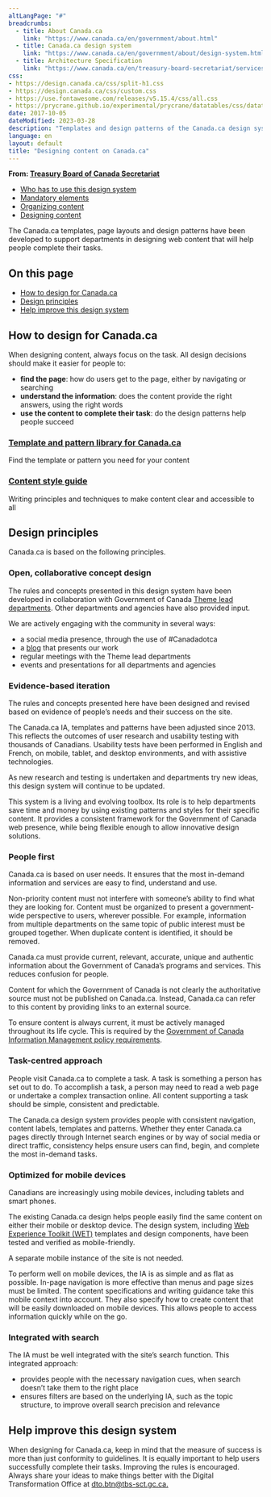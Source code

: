 ```yaml
---
altLangPage: "#"
breadcrumbs:
  - title: About Canada.ca
    link: "https://www.canada.ca/en/government/about.html"
  - title: Canada.ca design system
    link: "https://www.canada.ca/en/government/about/design-system.html"
  - title: Architecture Specification
    link: "https://www.canada.ca/en/treasury-board-secretariat/services/government-communications/canada-content-information-architecture-specification.html"
css:
- https://design.canada.ca/css/split-h1.css
- https://design.canada.ca/css/custom.css
- https://use.fontawesome.com/releases/v5.15.4/css/all.css
- https://prycrane.github.io/experimental/prycrane/datatables/css/datatables-fun.css
date: 2017-10-05
dateModified: 2023-03-28
description: "Templates and design patterns of the Canada.ca design system."
language: en
layout: default
title: "Designing content on Canada.ca"
---
```

<p class="gc-byline"><strong>From: <a href="/en/treasury-board-secretariat.html">Treasury Board of Canada Secretariat</a></strong></p>
<div>
  <div class="mrgn-tp-md mrgn-bttm-sm brdr-bttm">
    <div class="row  mrgn-bttm-sm">
      <ul class="toc lst-spcd col-md-12">
        <li class="col-md-4"><a href="usage-canadaca-design.html" class="list-group-item">Who has to use this design system</a> </li>
        <li class="col-md-4"><a href="mandatory-elements.html" class="list-group-item">Mandatory elements</a> </li>
        <li class="col-md-4"><a href="organizing-content.html" class="list-group-item">Organizing content</a> </li>
        <li class="col-md-4"><a href="templates.html" class="list-group-item cust-active active">Designing content</a> </li>
      </ul>
    </div>
  </div>
  <section>
    <p>The Canada.ca templates, page layouts and design patterns have been developed to support departments in designing web content that will help people complete their tasks.</p>
    <h2>On this page</h2>
    <ul>
      <li><a href="#how">How to design for Canada.ca</a></li>
      <li><a href="#principles">Design principles</a></li>
      <li><a href="#help">Help improve this design system</a> </li>
    </ul>
    <h2 id="how">How to design for Canada.ca</h2>
    <p>When designing content, always focus on the task. All design decisions should make it easier for people to:</p>
    <ul>
      <li><strong>find the page</strong>: how do users get to the page, either by navigating or searching</li>
      <li><strong>understand the information</strong>: does the content provide the right answers, using the right words</li>
      <li><strong>use the content to complete their task</strong>: do the design patterns help people succeed</li>
    </ul>
    <div class="row">
      <section class="wb-eqht gc-drmt">
        <div class="col-md-4">
          <section>
            <h3 class="h5"><a href="/en/government/about/design-system/pattern-library.html">Template and pattern library for Canada.ca</a></h3>
            <p>Find the template or pattern you need for your content</p>
          </section>
        </div>
        <div class="col-md-4">
          <section>
            <h3 class="h5"><a href="/en/treasury-board-secretariat/services/government-communications/canada-content-style-guide.html">Content style guide</a></h3>
            <p>Writing principles and techniques to make content clear and accessible to all</p>
          </section>
        </div>
      </section>
    </div>
    <section>
      <h2 id="principles">Design principles</h2>
      <p>Canada.ca is based on the following principles.</p>
      <h3>Open, collaborative concept design</h3>
      <p>The rules and concepts presented in this design system have been developed in collaboration with Government of Canada <a href="/en/government/about/design-system/theme-lead-departments.html">Theme lead departments</a>. Other departments and agencies have also provided input.</p>
      <p>We are actively engaging with the community in several ways:</p>
      <ul>
        <li>a social media presence, through the use of #Canadadotca</li>
        <li>a <a href="https://blog.canada.ca/">blog</a> that presents our work</li>
        <li>regular meetings with the Theme lead departments</li>
        <li>events and presentations for all departments and agencies</li>
      </ul>
      <h3>Evidence-based iteration</h3>
      <p>The rules and concepts presented here have been designed and revised based on evidence of people’s needs and their success on the site.</p>
      <pthe structure of the main menu canada.ca was based on an understanding what canadians are looking for. this came from a review public web usage data. data collected across government departments and agencies.<>
      <p>The Canada.ca IA, templates and patterns have been adjusted since 2013. This reflects the outcomes of user research and usability testing with thousands of Canadians. Usability tests have been performed in English and French, on mobile, tablet, and desktop environments, and with assistive technologies.</p>
      <p>As new research and testing is undertaken and departments try new ideas, this design system will continue to be updated.</p>
      <p>This system is a living and evolving toolbox. Its role is to help departments save time and money by using existing patterns and styles for their specific content. It provides a consistent framework for the Government of Canada web presence, while being flexible enough to allow innovative design solutions.</p>
      <h3>People first</h3>
      <p>Canada.ca is based on user needs. It ensures that the most in-demand information and services are easy to find, understand and use.</p>
      <p>Non-priority content must not interfere with someone’s ability to find what they are looking for.  Content must be organized to present a government-wide perspective to users, wherever possible. For example, information from multiple departments on the same topic of public interest must be grouped together. When duplicate content is identified, it should be removed.</p>
      <p>Canada.ca must provide current, relevant, accurate, unique and authentic information about the Government of Canada’s programs and services. This reduces confusion for people.</p>
      <p>Content for which the Government of Canada is not clearly the authoritative source must not be published on Canada.ca. Instead, Canada.ca can refer to this content by providing links to an external source.</p>
      <p>To ensure content is always current, it must be actively managed throughout its life cycle. This is required by the <a href="https://www.tbs-sct.gc.ca/pol/doc-eng.aspx?id=12742">Government of Canada Information Management policy requirements</a>.</p>
      <h3>Task-centred approach</h3>
      <p>People visit Canada.ca to complete a task. A task is something a person has set out to do. To accomplish a task, a person may need to read a web page or undertake a complex transaction online. All content supporting a task should be simple, consistent and predictable.</p>
      <p>The Canada.ca design system provides people with consistent navigation, content labels, templates and patterns. Whether they enter Canada.ca pages directly through Internet search engines or by way of social media or direct traffic, consistency helps ensure users can find, begin, and complete the most in-demand tasks.</p>
      <h3>Optimized for mobile devices</h3>
      <p>Canadians are increasingly using mobile devices, including tablets and smart phones.</p>
      <p>The existing Canada.ca design helps people easily find the same content on either their mobile or desktop device. The design system, including <a href="http://www.tbs-sct.gc.ca/ws-nw/wa-aw/wet-boew/index-eng.asp">Web Experience Toolkit (WET)</a> templates and design components, have been tested and verified as mobile-friendly.</p>
      <p>A separate mobile instance of the site is not needed.</p>
      <p>To perform well on mobile devices, the IA is as simple and as flat as possible. In-page navigation is more effective than menus and page sizes must be limited. The content specifications and writing guidance take this mobile context into account. They also specify how to create content that will be easily downloaded on mobile devices. This allows people to access information quickly while on the go.</p>
      <h3>Integrated with search</h3>
      <p>The IA must be well integrated with the site’s search function. This integrated approach:</p>
      <ul>
        <li>provides people with the necessary navigation cues, when search doesn’t take them to the right place</li>
        <li>ensures filters are based on the underlying IA, such as the topic structure, to improve overall search precision and relevance</li>
      </ul>
      </pthe>
    </section>
    <section>
      <h2 id="help">Help improve this design system</h2>
      <p>When designing for Canada.ca, keep in mind that the measure of success is more than just conformity to guidelines. It is equally important to help users successfully complete their tasks. Improving the rules is encouraged. Always share your ideas to make things better with the Digital Transformation Office at <a href="mailto:dto.btn@tbs-sct.gc.ca">dto.btn@tbs-sct.gc.ca.</a></p>
    </section>
  </section>
</div>
